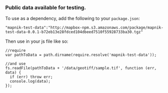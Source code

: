 ### Public data available for testing.

To use as a dependency, add the following to your `package.json`:
```
"mapnik-test-data":"http://mapbox-npm.s3.amazonaws.com/package/mapnik-test-data-0.0.1-b72eb13e28fdced104dbeed7510f55928733ba30.tgz"
```

Then use in your js file like so:
```
//require
var pathToData = path.dirname(require.resolve('mapnik-test-data'));

//and use
fs.readFile(pathToData + '/data/geotiff/sample.tif', function (err, data) {
  if (err) throw err;
  console.log(data);
});

```
